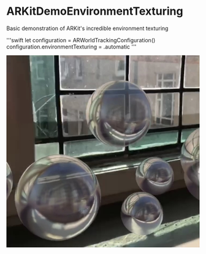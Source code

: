 #  ARKitDemoEnvironmentTexturing

Basic demonstration of ARKit's incredible environment texturing

'''swift
let configuration = ARWorldTrackingConfiguration()
configuration.environmentTexturing = .automatic
'''

<img src="screen.jpg"></img>

